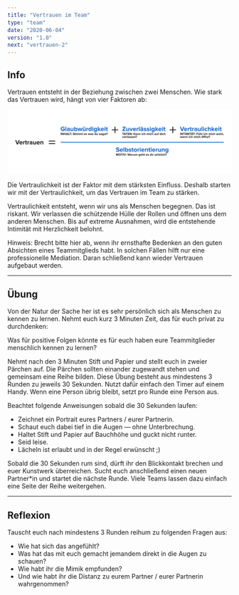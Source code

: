 ```yaml
---
title: "Vertrauen im Team"
type: "team"
date: "2020-06-04"
version: "1.0"
next: "vertrauen-2"
---
```


## Info

Vertrauen entsteht in der Beziehung zwischen zwei Menschen.
Wie stark das Vertrauen wird, hängt von vier Faktoren ab:

![Vertrauen](../../img/Vertrauen.png "Vertrauen ist eine Gleichung")

Die Vertraulichkeit ist der Faktor mit dem stärksten Einfluss.
Deshalb starten wir mit der Vertraulichkeit, um das Vertrauen im Team zu stärken.

Vertraulichkeit entsteht, wenn wir uns als Menschen begegnen.
Das ist riskant. Wir verlassen die schützende Hülle der Rollen und öffnen uns dem anderen Menschen.
Bis auf extreme Ausnahmen, wird die entstehende Intimität mit Herzlichkeit belohnt.

Hinweis: Brecht bitte hier ab, wenn ihr ernsthafte Bedenken an den guten Absichten eines Teammitglieds habt.
In solchen Fällen hilft nur eine professionelle Mediation. Daran schließend kann wieder Vertrauen aufgebaut werden.

___


## Übung

Von der Natur der Sache her ist es sehr persönlich sich als Menschen zu kennen zu lernen.
Nehmt euch kurz 3 Minuten Zeit, das für euch privat zu durchdenken:

Was für positive Folgen könnte es für euch haben eure Teammitglieder menschlich kennen zu lernen?

Nehmt nach den 3 Minuten Stift und Papier und stellt euch in zweier Pärchen auf. 
Die Pärchen sollten einander zugewandt stehen und gemeinsam eine Reihe bilden.
Diese Übung besteht aus mindestens 3 Runden zu jeweils 30 Sekunden.
Nutzt dafür einfach den Timer auf einem Handy.
Wenn eine Person übrig bleibt, setzt pro Runde eine Person aus.

Beachtet folgende Anweisungen sobald die 30 Sekunden laufen:
* Zeichnet ein Portrait eures Partners / eurer Partnerin.
* Schaut euch dabei tief in die Augen — ohne Unterbrechung.
* Haltet Stift und Papier auf Bauchhöhe und guckt nicht runter.
* Seid leise.
* Lächeln ist erlaubt und in der Regel erwünscht ;)

Sobald die 30 Sekunden rum sind, dürft ihr den Blickkontakt brechen und euer Kunstwerk überreichen.
Sucht euch anschließend einen neuen Partner*in und startet die nächste Runde.
Viele Teams lassen dazu einfach eine Seite der Reihe weitergehen.


___


## Reflexion

Tauscht euch nach mindestens 3 Runden reihum zu folgenden Fragen aus:
* Wie hat sich das angefühlt?
* Was hat das mit euch gemacht jemandem direkt in die Augen zu schauen?
* Wie habt ihr die Mimik empfunden?
* Und wie habt ihr die Distanz zu eurem Partner / eurer Partnerin wahrgenommen?